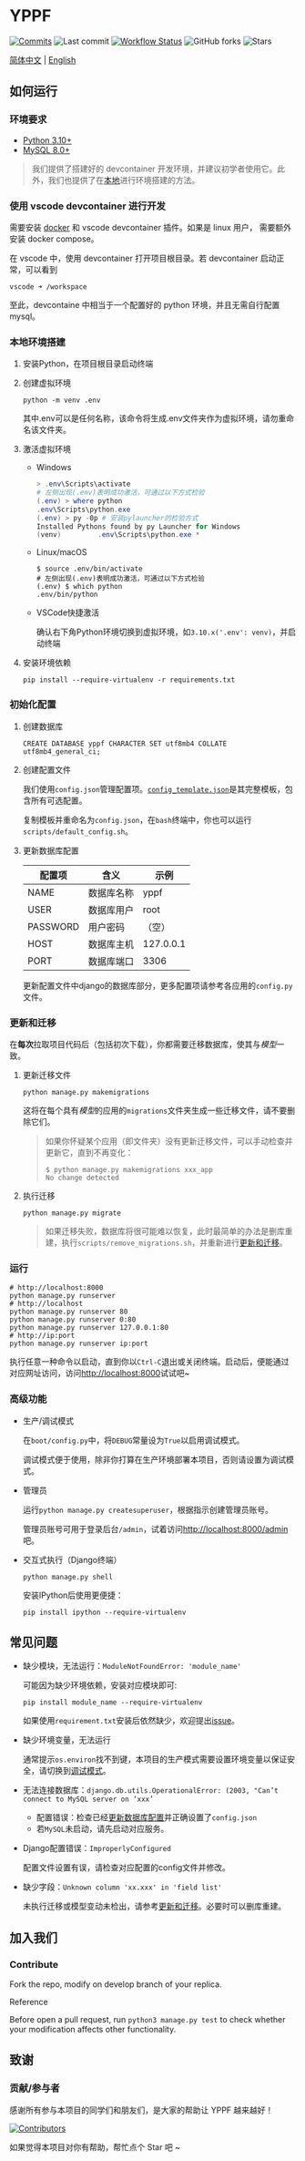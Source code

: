 # YPPF

[![Commits](https://img.shields.io/github/commit-activity/t/Yuanpei-Intelligence/YPPF)](https://github.com/Yuanpei-Intelligence/YPPF/commits)
![Last commit](https://img.shields.io/github/last-commit/Yuanpei-Intelligence/YPPF)
[![Workflow Status](https://img.shields.io/github/actions/workflow/status/Yuanpei-Intelligence/YPPF/basetest.yml)](https://github.com/Yuanpei-Intelligence/YPPF/actions)
![GitHub forks](https://img.shields.io/github/forks/Yuanpei-Intelligence/YPPF)
![Stars](https://img.shields.io/github/stars/Yuanpei-Intelligence/YPPF?style=social)

[简体中文](README.md) | [English](README_en.md)

## 如何运行

### 环境要求

- [Python 3.10+](https://www.python.org/downloads/)
- [MySQL 8.0+](https://dev.mysql.com/downloads/mysql/)

> 我们提供了搭建好的 devcontainer 开发环境，并建议初学者使用它。此外，我们也提供了在[本地](#本地环境搭建)进行环境搭建的方法。

### 使用 vscode devcontainer 进行开发
需要安装 [docker](https://www.docker.com/) 和 vscode devcontainer 插件。如果是 linux 用户，
需要额外安装 docker compose。

在 vscode 中，使用 devcontainer 打开项目根目录。若 devcontainer 启动正常，可以看到 

~~~
vscode ➜ /workspace
~~~

至此，devcontaine 中相当于一个配置好的 python 环境，并且无需自行配置 mysql。
### 本地环境搭建

1. 安装Python，在项目根目录启动终端

2. 创建虚拟环境

    ```shell
    python -m venv .env
    ```

    其中.env可以是任何名称，该命令将生成.env文件夹作为虚拟环境，请勿重命名该文件夹。

3. 激活虚拟环境

    - Windows

         ```powershell
         > .env\Scripts\activate
         # 左侧出现(.env)表明成功激活，可通过以下方式检验
         (.env) > where python
         .env\Scripts\python.exe
         (.env) > py -0p # 安装pylauncher的检验方式
         Installed Pythons found by py Launcher for Windows
         (venv)         .env\Scripts\python.exe *
         ```
         
    - Linux/macOS 
    
         ```shell
         $ source .env/bin/activate
         # 左侧出现(.env)表明成功激活，可通过以下方式检验
         (.env) $ which python
         .env/bin/python
         ```
         
    - VSCode快捷激活
    
         确认右下角Python环境切换到虚拟环境，如`3.10.x('.env': venv)`，并启动终端
    
4. 安装环境依赖

    ```shell
    pip install --require-virtualenv -r requirements.txt
    ```

### 初始化配置

1. 创建数据库

    ```mysql
    CREATE DATABASE yppf CHARACTER SET utf8mb4 COLLATE utf8mb4_general_ci;
    ```

2. 创建配置文件

    我们使用`config.json`管理配置项。[`config_template.json`](config_template.json)是其完整模板，包含所有可选配置。

    复制模板并重命名为`config.json`，在`bash`终端中，你也可以运行`scripts/default_config.sh`。

3. 更新数据库配置

    | 配置项   | 含义       | 示例      |
    | -------- | ---------- | --------- |
    | NAME     | 数据库名称 | yppf      |
    | USER     | 数据库用户 | root      |
    | PASSWORD | 用户密码   | （空）    |
    | HOST     | 数据库主机 | 127.0.0.1 |
    | PORT     | 数据库端口 | 3306      |

    更新配置文件中django的数据库部分，更多配置项请参考各应用的`config.py`文件。

### 更新和迁移

在**每次**拉取项目代码后（包括初次下载），你都需要迁移数据库，使其与*模型*一致。

1. 更新迁移文件

    ```shell
    python manage.py makemigrations
    ```

    这将在每个具有*模型*的应用的`migrations`文件夹生成一些迁移文件，请不要删除它们。

    > 如果你怀疑某个应用（即文件夹）没有更新迁移文件，可以手动检查并更新它，直到不再变化：
    > 
    > ```shell
    > $ python manage.py makemigrations xxx_app
    > No change detected
    > ```

2. 执行迁移

    ```shell
    python manage.py migrate
    ```

    > 如果迁移失败，数据库将很可能难以恢复，此时最简单的办法是删库重建，执行`scripts/remove_migrations.sh`，并重新进行[更新和迁移](#更新和迁移)。

### 运行

```shell
# http://localhost:8000
python manage.py runserver
# http://localhost
python manage.py runserver 80
python manage.py runserver 0:80
python manage.py runserver 127.0.0.1:80
# http://ip:port
python manage.py runserver ip:port
```

执行任意一种命令以启动，直到你以`Ctrl-C`退出或关闭终端。启动后，便能通过对应网址访问，访问[http://localhost:8000](http://localhost:8000)试试吧~

### 高级功能

- 生产/调试模式

    在`boot/config.py`中，将`DEBUG`常量设为`True`以启用调试模式。

    调试模式便于使用，除非你打算在生产环境部署本项目，否则请设置为调试模式。

- 管理员

    运行`python manage.py createsuperuser`，根据指示创建管理员账号。

    管理员账号可用于登录后台`/admin`，试着访问[http://localhost:8000/admin](http://localhost:8000/admin)吧。

- 交互式执行（Django终端）

    ```shell
    python manage.py shell
    ```

    安装IPython后使用更便捷：

    ```shell
    pip install ipython --require-virtualenv
    ```

## 常见问题

- 缺少模块，无法运行：`ModuleNotFoundError: 'module_name'`

    可能因为缺少环境依赖，安装对应模块即可:

    ```shell
    pip install module_name --require-virtualenv
    ```

    如果使用`requirement.txt`安装后依然缺少，欢迎提出[issue](https://github.com/Yuanpei-Intelligence/YPPF/issues)。

- 缺少环境变量，无法运行

    通常提示`os.environ`找不到键，本项目的生产模式需要设置环境变量以保证安全，请切换到[调试模式](#高级功能)。

- 无法连接数据库：`django.db.utils.OperationalError: (2003, "Can’t connect to MySQL server on ‘xxx’`

    - 配置错误：检查已经[更新数据库配置](#初始化配置)并正确设置了`config.json`
    - 若`MySQL`未启动，请先启动对应服务。

- Django配置错误：`ImproperlyConfigured`

    配置文件设置有误，请检查对应配置的config文件并修改。

- 缺少字段：`Unknown column 'xx.xxx' in 'field list'`

    未执行迁移或模型变动未检出，请参考[更新和迁移](#更新和迁移)。必要时可以删库重建。

## 加入我们


### Contribute
Fork the repo, modify on develop branch of your replica.

Reference 

Before open a pull request, run `python3 manage.py test` to check whether your
modification affects other functionality.

## 致谢

### 贡献/参与者

感谢所有参与本项目的同学们和朋友们，是大家的帮助让 YPPF 越来越好！

[![Contributors](https://contrib.rocks/image?repo=Yuanpei-Intelligence/YPPF)](https://github.com/Yuanpei-Intelligence/YPPF/graphs/contributors)

如果觉得本项目对你有帮助，帮忙点个 Star 吧 ~
